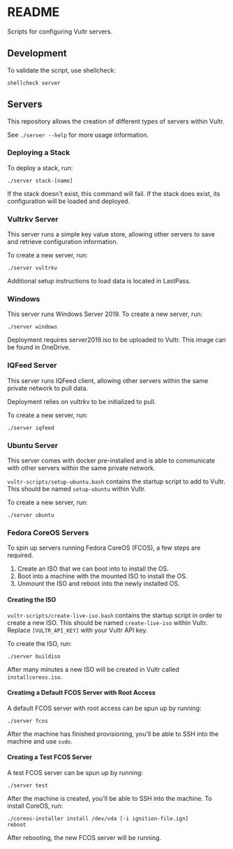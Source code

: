 # README

Scripts for configuring Vultr servers.

## Development

To validate the script, use shellcheck:

    shellcheck server

## Servers

This repository allows the creation of different types of servers within Vultr.

See `./server --help` for more usage information.

### Deploying a Stack

To deploy a stack, run:

    ./server stack-[name]

If the stack doesn't exist, this command will fail. If the stack does exist,
its configuration will be loaded and deployed.

### Vultrkv Server

This server runs a simple key value store, allowing other servers to save and
retrieve configuration information.

To create a new server, run:

    ./server vultrkv

Additional setup instructions to load data is located in LastPass.

### Windows

This server runs Windows Server 2019. To create a new server, run:

    ./server windows

Deployment requires server2019.iso to be uploaded to Vultr. This image can be
found in OneDrive.

### IQFeed Server

This server runs IQFeed client, allowing other servers within the same private
network to pull data.

Deployment relies on vultrkv to be initialized to pull.

To create a new server, run:

    ./server iqfeed

### Ubuntu Server

This server comes with docker pre-installed and is able to communicate with
other servers within the same private network.

`vultr-scripts/setup-ubuntu.bash` contains the startup script to add to Vultr.
This should be named `setup-ubuntu` within Vultr.

To create a new server, run:

    ./server ubuntu

### Fedora CoreOS Servers

To spin up servers running Fedora CoreOS (FCOS), a few steps are required.

1. Create an ISO that we can boot into to install the OS.
2. Boot into a machine with the mounted ISO to install the OS.
3. Unmount the ISO and reboot into the newly installed OS.

#### Creating the ISO

`vultr-scripts/create-live-iso.bash` contains the startup script in order to
create a new ISO. This should be named `create-live-iso` within Vultr. Replace
`[VULTR_API_KEY]` with your Vultr API key.

To create the ISO, run:

    ./server buildiso

After many minutes a new ISO will be created in Vultr called
`installcoreos.iso`.

#### Creatimg a Default FCOS Server with Root Access

A default FCOS server with root access can be spun up by running:

    ./server fcos

After the machine has finished provisioning, you'll be able to SSH into the
machine and use `sudo`.

#### Creating a Test FCOS Server

A test FCOS server can be spun up by running:

    ./server test

After the machine is created, you'll be able to SSH into the machine. To
install CoreOS, run:

    ./coreos-installer install /dev/vda [-i ignition-file.ign]
    reboot

After rebooting, the new FCOS server will be running.
